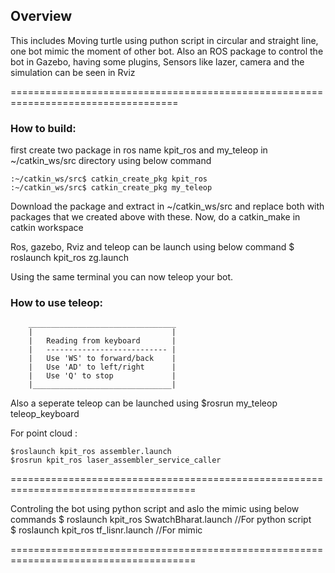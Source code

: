 ## Overview

This includes Moving turtle using puthon script in circular and straight line, 
one bot mimic the moment of other bot.
Also an ROS package to control the bot in Gazebo, having some plugins, Sensors
like lazer, camera and the simulation can be seen in Rviz

===================================================================================

### How to build:

first create two package in ros name kpit_ros and my_teleop in ~/catkin_ws/src 
directory using below command
	
	:~/catkin_ws/src$ catkin_create_pkg kpit_ros
	:~/catkin_ws/src$ catkin_create_pkg my_teleop
	
Download the package and extract in ~/catkin_ws/src and replace both with packages
that we created above with these.
Now, do a catkin_make in catkin workspace


Ros, gazebo, Rviz and teleop can be launch using below command
	$ roslaunch kpit_ros zg.launch 

Using the same terminal you can now teleop your bot.


### How to use teleop:  
		_________________________________  
		|                               |  
		|	Reading from keyboard       |  
		|	--------------------------- |  
		|	Use 'WS' to forward/back    |  
		|	Use 'AD' to left/right      |  
		|	Use 'Q' to stop             |  
		|_______________________________|  

Also a seperate teleop can be launched using 
	$rosrun my_teleop teleop_keyboard 

For point cloud : 

	$roslaunch kpit_ros assembler.launch 
	$rosrun kpit_ros laser_assembler_service_caller 

======================================================================================


Controling the bot using python script and aslo the mimic using below commands
	$ roslaunch kpit_ros SwatchBharat.launch     //For python script  
	$ roslaunch kpit_ros tf_lisnr.launch 		 //For mimic  

======================================================================================


